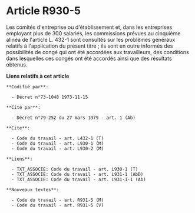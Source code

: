 # Article R930-5

Les comités d'entreprise ou d'établissement et, dans les entreprises employant plus de 300 salariés, les commissions prévues
au cinquième alinéa de l'article L. 432-1 sont consultés sur les problèmes généraux relatifs à l'application du présent
titre ; ils sont en outre informés des possibilités de congé qui ont été accordées aux travailleurs, des conditions dans
lesquelles ces congés ont été accordés ainsi que des résultats obtenus.

**Liens relatifs à cet article**

	**Codifié par**:

	  - Décret n°73-1048 1973-11-15

	**Cité par**:

	  - Décret n°79-252 du 27 mars 1979 - art. 1 (Ab)

	**Cite**:

	  - Code du travail - art. L432-1 (T)
	  - Code du travail - art. L930-1 (M)
	  - Code du travail - art. L930-2 (M)

	**Liens**:

	  - TXT_ASSOCIE: Code du travail - art. L930-1 (T)
	  - TXT_ASSOCIE: Code du travail - art. L931-1 (AbD)
	  - TXT_ASSOCIE: Code du travail - art. L931-1-1 (Ab)

	**Nouveaux textes**:

	  - Code du travail - art. R931-5 (M)
	  - Code du travail - art. R931-5 (V)

